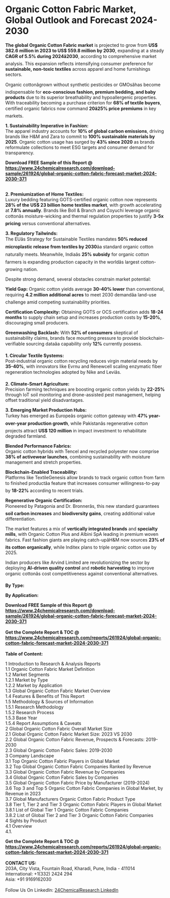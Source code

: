 <h1>Organic Cotton Fabric Market, Global Outlook and Forecast 2024-2030</h1><p><strong>The global Organic Cotton Fabric market</strong> is projected to grow from <strong>US$ 382.6 million in 2023 to US$ 559.8 million by 2030</strong>, expanding at a steady <strong>CAGR of 5.5% during 2024â2030</strong>, according to comprehensive market analysis. This expansion reflects intensifying consumer preference for <strong>sustainable, non-toxic textiles</strong> across apparel and home furnishings sectors.</p><p>Organic cottonâgrown without synthetic pesticides or GMOsâhas become indispensable for <strong>eco-conscious fashion, premium bedding, and baby products</strong> due to its superior breathability and hypoallergenic properties. With traceability becoming a purchase criterion for <strong>68% of textile buyers</strong>, certified organic fabrics now command <strong>20â25% price premiums</strong> in key markets.</p><p><strong>1. Sustainability Imperative in Fashion:</strong><br>
The apparel industry accounts for <strong>10% of global carbon emissions</strong>, driving brands like H&amp;M and Zara to commit to <strong>100% sustainable materials by 2025</strong>. Organic cotton usage has surged by <strong>43% since 2020</strong> as brands reformulate collections to meet ESG targets and consumer demand for transparency.</p><div><b>Download FREE Sample of this Report @ 
            <a href="https://www.24chemicalresearch.com/download-sample/261924/global-organic-cotton-fabric-forecast-market-2024-2030-371">
            https://www.24chemicalresearch.com/download-sample/261924/global-organic-cotton-fabric-forecast-market-2024-2030-371</a></b></div><br><p><strong>2. Premiumization of Home Textiles:</strong><br>
Luxury bedding featuring GOTS-certified organic cotton now represents <strong>28% of the US$ 23 billion home textiles market</strong>, with growth accelerating at <strong>7.8% annually</strong>. Brands like Boll &amp; Branch and Coyuchi leverage organic cottonâs moisture-wicking and thermal regulation properties to justify <strong>3-5x pricing</strong> versus conventional alternatives.</p><p><strong>3. Regulatory Tailwinds:</strong><br>
The EUâs Strategy for Sustainable Textiles mandates <strong>50% reduced microplastic release from textiles by 2030</strong>âa standard organic cotton naturally meets. Meanwhile, Indiaâs <strong>25% subsidy</strong> for organic cotton farmers is expanding production capacity in the worldâs largest cotton-growing nation.</p><p>Despite strong demand, several obstacles constrain market potential:</p><p><strong>Yield Gap:</strong> Organic cotton yields average <strong>30-40% lower</strong> than conventional, requiring <strong>4.2 million additional acres</strong> to meet 2030 demandâa land-use challenge amid competing sustainability priorities.</p><p><strong>Certification Complexity:</strong> Obtaining GOTS or OCS certification adds <strong>18-24 months</strong> to supply chain setup and increases production costs by <strong>15-20%</strong>, discouraging small producers.</p><p><strong>Greenwashing Backlash:</strong> With <strong>52% of consumers</strong> skeptical of sustainability claims, brands face mounting pressure to provide blockchain-verifiable sourcing dataâa capability only <strong>12%</strong> currently possess.</p><p><strong>1. Circular Textile Systems:</strong><br>
Post-industrial organic cotton recycling reduces virgin material needs by <strong>35-40%</strong>, with innovators like Evrnu and Renewcell scaling enzymatic fiber regeneration technologies adopted by Nike and Leviâs.</p><p><strong>2. Climate-Smart Agriculture:</strong><br>
Precision farming techniques are boosting organic cotton yields by <strong>22-25%</strong> through IoT soil monitoring and drone-assisted pest management, helping offset traditional yield disadvantages.</p><p><strong>3. Emerging Market Production Hubs:</strong><br>
Turkey has emerged as Europeâs organic cotton gateway with <strong>47% year-over-year production growth</strong>, while Pakistanâs regenerative cotton projects attract <strong>US$ 120 million</strong> in impact investment to rehabilitate degraded farmland.</p><p><strong>Blended Performance Fabrics:</strong><br>
	Organic cotton hybrids with Tencel and recycled polyester now comprise <strong>38% of activewear launches</strong>, combining sustainability with moisture management and stretch properties.</p><p><strong>Blockchain-Enabled Traceability:</strong><br>
	Platforms like TextileGenesis allow brands to track organic cotton from farm to finished productâa feature that increases consumer willingness-to-pay by <strong>18-22%</strong> according to recent trials.</p><p><strong>Regenerative Organic Certification:</strong><br>
	Pioneered by Patagonia and Dr. Bronnerâs, this new standard guarantees <strong>soil carbon increases</strong> and <strong>biodiversity gains</strong>, creating additional value differentiation.</p><p>The market features a mix of <strong>vertically integrated brands</strong> and <strong>specialty mills</strong>, with Organic Cotton Plus and Albini SpA leading in premium woven fabrics. Fast fashion giants are playing catch-upâH&amp;M now sources <strong>23% of its cotton organically</strong>, while Inditex plans to triple organic cotton use by 2025.</p><p>Indian producers like Arvind Limited are revolutionizing the sector by deploying <strong>AI-driven quality control</strong> and <strong>robotic harvesting</strong> to improve organic cottonâs cost competitiveness against conventional alternatives.</p><p><strong>By Type:</strong></p><p><strong>By Application:</strong></p><div><b>Download FREE Sample of this Report @ 
            <a href="https://www.24chemicalresearch.com/download-sample/261924/global-organic-cotton-fabric-forecast-market-2024-2030-371">
            https://www.24chemicalresearch.com/download-sample/261924/global-organic-cotton-fabric-forecast-market-2024-2030-371</a></b></div><br><div><b>Get the Complete Report & TOC @ 
            <a href="https://www.24chemicalresearch.com/reports/261924/global-organic-cotton-fabric-forecast-market-2024-2030-371">
            https://www.24chemicalresearch.com/reports/261924/global-organic-cotton-fabric-forecast-market-2024-2030-371</a></b></div><br>
            <b>Table of Content:</b><p>1 Introduction to Research & Analysis Reports<br />
    1.1 Organic Cotton Fabric Market Definition<br />
    1.2 Market Segments<br />
        1.2.1 Market by Type<br />
        1.2.2 Market by Application<br />
    1.3 Global Organic Cotton Fabric Market Overview<br />
    1.4 Features & Benefits of This Report<br />
    1.5 Methodology & Sources of Information<br />
        1.5.1 Research Methodology<br />
        1.5.2 Research Process<br />
        1.5.3 Base Year<br />
        1.5.4 Report Assumptions & Caveats<br />
2 Global Organic Cotton Fabric Overall Market Size<br />
    2.1 Global Organic Cotton Fabric Market Size: 2023 VS 2030<br />
    2.2 Global Organic Cotton Fabric Revenue, Prospects & Forecasts: 2019-2030<br />
    2.3 Global Organic Cotton Fabric Sales: 2019-2030<br />
3 Company Landscape<br />
    3.1 Top Organic Cotton Fabric Players in Global Market<br />
    3.2 Top Global Organic Cotton Fabric Companies Ranked by Revenue<br />
    3.3 Global Organic Cotton Fabric Revenue by Companies<br />
    3.4 Global Organic Cotton Fabric Sales by Companies<br />
    3.5 Global Organic Cotton Fabric Price by Manufacturer (2019-2024)<br />
    3.6 Top 3 and Top 5 Organic Cotton Fabric Companies in Global Market, by Revenue in 2023<br />
    3.7 Global Manufacturers Organic Cotton Fabric Product Type<br />
    3.8 Tier 1, Tier 2 and Tier 3 Organic Cotton Fabric Players in Global Market<br />
        3.8.1 List of Global Tier 1 Organic Cotton Fabric Companies<br />
        3.8.2 List of Global Tier 2 and Tier 3 Organic Cotton Fabric Companies<br />
4 Sights by Product<br />
    4.1 Overview<br />
        4.1.</p><div><b>Get the Complete Report & TOC @ 
            <a href="https://www.24chemicalresearch.com/reports/261924/global-organic-cotton-fabric-forecast-market-2024-2030-371">
            https://www.24chemicalresearch.com/reports/261924/global-organic-cotton-fabric-forecast-market-2024-2030-371</a></b></div><br><b>CONTACT US:</b><br>
            203A, City Vista, Fountain Road, Kharadi, Pune, India - 411014<br>
            International: +1(332) 2424 294<br>
            Asia: +91 9169162030 <br><br>
            Follow Us On LinkedIn: <a href="https://www.linkedin.com/company/24chemicalresearch/">24ChemicalResearch LinkedIn</a>